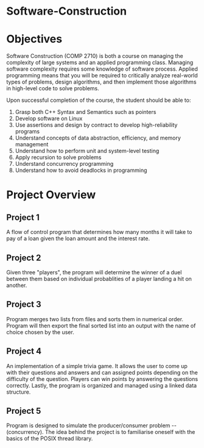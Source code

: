 # Software-Construction

# Objectives
Software Construction (COMP 2710) is both a course on managing the complexity of large systems and an applied programming class. Managing software complexity requires some knowledge of software process. Applied programming means that you will be required to critically analyze real-world types of problems, design algorithms, and then implement those algorithms in high-level code to solve problems.

Upon successful completion of the course, the student should be able to:
1. Grasp both C++ Syntax and Semantics such as pointers 
2. Develop software on Linux
3. Use assertions and design by contract to develop high-reliability programs
4. Understand concepts of data abstraction, efficiency, and memory management
5. Understand how to perform unit and system-level testing
6. Apply recursion to solve problems
7. Understand concurrency programming
8. Understand how to avoid deadlocks in programming 

# Project Overview
## Project 1
A flow of control program that determines how many months it will take to pay of a loan given the loan amount and the interest rate.

## Project 2
Given three "players", the program will determine the winner of a duel between them based on individual probablities of a player landing a hit on another.

## Project 3
Program merges two lists from files and sorts them in numerical order. Program will then export the final sorted list into an output with the name of choice chosen by the user.

## Project 4
An implementation of a simple trivia game. It allows the user to come up with their questions and answers and can assigned points depending on the difficulty of the question. Players can win points by answering the questions correctly. Lastly, the program is organized and managed using a linked data structure.

## Project 5
Program is designed to simulate the producer/consumer problem -- (concurrency). The idea behind the project is to familiarise oneself with the basics of the POSIX thread library.
